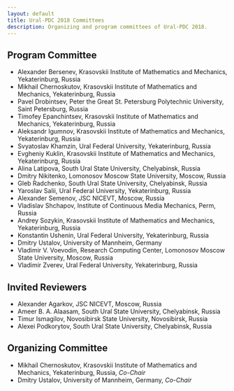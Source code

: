 ```yaml
---
layout: default
title: Ural-PDC 2018 Committees
description: Organizing and program committees of Ural-PDC 2018.
---
```


## Program Committee

* Alexander Bersenev, Krasovskii Institute of Mathematics and Mechanics, Yekaterinburg, Russia
* Mikhail Chernoskutov, Krasovskii Institute of Mathematics and Mechanics, Yekaterinburg, Russia
* Pavel Drobintsev, Peter the Great St. Petersburg Polytechnic University, Saint Petersburg, Russia
* Timofey Epanchintsev, Krasovskii Institute of Mathematics and Mechanics, Yekaterinburg, Russia
* Aleksandr Igumnov, Krasovskii Institute of Mathematics and Mechanics, Yekaterinburg, Russia
* Svyatoslav Khamzin, Ural Federal University, Yekaterinburg, Russia
* Evgheniy Kuklin, Krasovskii Institute of Mathematics and Mechanics, Yekaterinburg, Russia
* Alina Latipova, South Ural State University, Chelyabinsk, Russia
* Dmitry Nikitenko, Lomonosov Moscow State University, Moscow, Russia
* Gleb Radchenko, South Ural State University, Chelyabinsk, Russia
* Yaroslav Salii, Ural Federal University, Yekaterinburg, Russia
* Alexander Semenov, JSC NICEVT, Moscow, Russia
* Vladislav Shchapov, Institute of Continuous Media Mechanics, Perm, Russia
* Andrey Sozykin, Krasovskii Institute of Mathematics and Mechanics, Yekaterinburg, Russia
* Konstantin Ushenin, Ural Federal University, Yekaterinburg, Russia
* Dmitry Ustalov, University of Mannheim, Germany
* Vladimir V. Voevodin, Research Computing Center, Lomonosov Moscow State University, Moscow, Russia
* Vladimir Zverev, Ural Federal University, Yekaterinburg, Russia

## Invited Reviewers

* Alexander Agarkov, JSC NICEVT, Moscow, Russia
* Ameer B. A. Alaasam, South Ural State University, Chelyabinsk, Russia
* Timur Ismagilov, Novosibirsk State University, Novosibirsk, Russia
* Alexei Podkorytov, South Ural State University, Chelyabinsk, Russia

## Organizing Committee

* Mikhail Chernoskutov, Krasovskii Institute of Mathematics and Mechanics, Yekaterinburg, Russia, *Co-Chair*
* Dmitry Ustalov, University of Mannheim, Germany, *Co-Chair*
